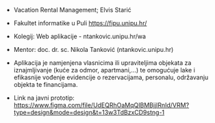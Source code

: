 - Vacation Rental Management; Elvis Starić
- Fakultet informatike u Puli https://fipu.unipu.hr/
- Kolegij: Web aplikacije - ntankovic.unipu.hr/wa

- Mentor: doc. dr. sc. Nikola Tanković (ntankovic.unipu.hr)

- Aplikacija je namjenjena vlasnicima ili upraviteljima objekata za iznajmljivanje (kuće za odmor, apartmani,...) te omogućuje lake i efikasnije vođenje evidencije o rezervacijama, personalu, održavanju objekta te financijama.
- Link na javni prototip: https://www.figma.com/file/UdEQRhOaMqQIBMBjjlRnId/VRM?type=design&mode=design&t=13w3TdBzxCD9stng-1
